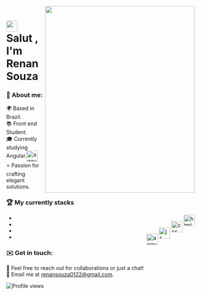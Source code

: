 <img align="right" height="500em" width="400px" object-fit="cover" src="https://i.pinimg.com/originals/78/1a/75/781a75a112e6c689dd1030f4ad495512.gif"/>
<h1 align="left"> <img src="https://raw.githubusercontent.com/kaueMarques/kaueMarques/master/hi.gif" height="30px"> Salut , I'm Renan Souza</h1>

 ### 🦥 About me:

🌍 Based in Brazil.<br/>
📚 Front end Student.<br/>
🎓 Currently studying Angular.<img align="center"  src="https://user-images.githubusercontent.com/74038190/212280823-79088828-a258-4a4d-8d6c-96315d5a07af.gif" alt="angular" width="30px"><br/>
⭐ Passion for crafting elegant solutions.<br/>


 ### 🏆 My  currently stacks
- <img  align="right"  src="https://user-images.githubusercontent.com/74038190/238200426-29fd6286-4e7b-4d6c-818f-c4765d5e39a9.gif" alt="html" width="30px">
- <img align="right"  src="https://user-images.githubusercontent.com/74038190/238200428-67f477ed-6624-42da-99f0-1a7b1a16eecb.gif" alt="css" width="30px">
- <img align="right"  src="https://user-images.githubusercontent.com/74038190/212257454-16e3712e-945a-4ca2-b238-408ad0bf87e6.gif" alt="js" width="30px">
- <img align="right"  src="https://user-images.githubusercontent.com/74038190/212280823-79088828-a258-4a4d-8d6c-96315d5a07af.gif" alt="angular" width="30px">



### ✉️ Get in touch:

📨 Feel free to reach out for collaborations or just a chat!<br/>
📧 Email me at renansouza0122@gmail.com.<br/>





<p align="left"> <img src="https://komarev.com/ghpvc/?username=renansouza12&color=red" alt="Profile views" /> </p>
